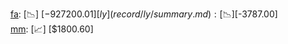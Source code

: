 [fa](record/fa/summary.md): [📉] [$-927200.01]  
[ly](record/ly/summary.md): [📉] [$-3787.00]  
[mm](record/mm/summary.md): [📈] [$1800.60]  
